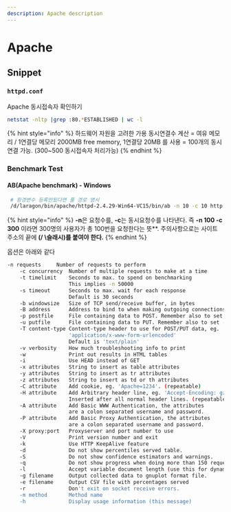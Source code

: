 ```yaml
---
description: Apache description
---
```


# Apache

## Snippet

### `httpd.conf`

Apache 동시접속자 확인하기

```bash
netstat -nltp |grep :80.*ESTABLISHED | wc -l
```

{% hint style="info" %}
하드웨어 자원을 고려한 가용 동시연결수 계산 = 여유 메모리 / 1연결당 메모리 2000MB free memory, 1연결당 20MB 를 사용 = 100개의 동시연결 가능. \(300~500 동시접속자 처리가능\)
{% endhint %}

### Benchmark Test

#### AB\(Apache benchmark\) - Windows

```bash
 # 환경변수 등록안됬다면 풀 경로 명시
 /d/laragon/bin/apache/httpd-2.4.29-Win64-VC15/bin/ab -n 10 -c 10 http://localhost/
```

{% hint style="info" %}
**-n**은 요청수를, **-c**는 동시요청수를 나타낸다. 즉 **-n 100 -c 300** 이라면 300명의 사용자가 총 100번을 요청한다는 뜻**. 주의사항으로는 사이트 주소의 끝에 **(/ \슬래시\)를 붙여야 한다.**
{% endhint %}

옵션은 아래와 같다

```bash
-n requests     Number of requests to perform
    -c concurrency  Number of multiple requests to make at a time
    -t timelimit    Seconds to max. to spend on benchmarking
                    This implies -n 50000
    -s timeout      Seconds to max. wait for each response
                    Default is 30 seconds
    -b windowsize   Size of TCP send/receive buffer, in bytes
    -B address      Address to bind to when making outgoing connections
    -p postfile     File containing data to POST. Remember also to set -T
    -u putfile      File containing data to PUT. Remember also to set -T
    -T content-type Content-type header to use for POST/PUT data, eg.
                    'application/x-www-form-urlencoded'
                    Default is 'text/plain'
    -v verbosity    How much troubleshooting info to print
    -w              Print out results in HTML tables
    -i              Use HEAD instead of GET
    -x attributes   String to insert as table attributes
    -y attributes   String to insert as tr attributes
    -z attributes   String to insert as td or th attributes
    -C attribute    Add cookie, eg. 'Apache=1234'. (repeatable)
    -H attribute    Add Arbitrary header line, eg. 'Accept-Encoding: gzip'
                    Inserted after all normal header lines. (repeatable)
    -A attribute    Add Basic WWW Authentication, the attributes
                    are a colon separated username and password.
    -P attribute    Add Basic Proxy Authentication, the attributes
                    are a colon separated username and password.
    -X proxy:port   Proxyserver and port number to use
    -V              Print version number and exit
    -k              Use HTTP KeepAlive feature
    -d              Do not show percentiles served table.
    -S              Do not show confidence estimators and warnings.
    -q              Do not show progress when doing more than 150 requests
    -l              Accept variable document length (use this for dynamic pages)
    -g filename     Output collected data to gnuplot format file.
    -e filename     Output CSV file with percentages served
    -r              Don't exit on socket receive errors.
    -m method       Method name
    -h              Display usage information (this message)
```

